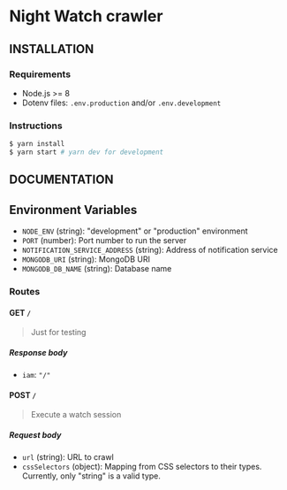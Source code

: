 # Night Watch crawler

## INSTALLATION

### Requirements

- Node.js >= 8
- Dotenv files: `.env.production` and/or `.env.development`

### Instructions

```bash
$ yarn install
$ yarn start # yarn dev for development
```

## DOCUMENTATION

## Environment Variables

- `NODE_ENV` (string): "development" or "production" environment
- `PORT` (number): Port number to run the server
- `NOTIFICATION_SERVICE_ADDRESS` (string): Address of notification service
- `MONGODB_URI` (string): MongoDB URI
- `MONGODB_DB_NAME` (string): Database name

### Routes

#### GET `/`

> Just for testing

##### Response body

- `iam`: `"/"`

#### POST `/`

> Execute a watch session

##### Request body

- `url` (string): URL to crawl
- `cssSelectors` (object): Mapping from CSS selectors to their types. Currently, only "string" is a valid type.
